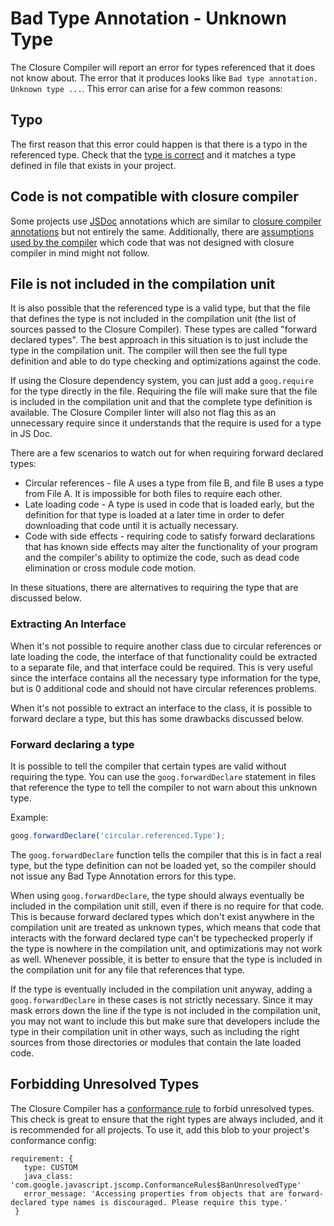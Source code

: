 # Bad Type Annotation - Unknown Type

The Closure Compiler will report an error for types referenced that it does not know about. The error that it produces looks like `Bad type annotation. Unknown type ...`. This error can arise for a few common reasons:

## Typo

The first reason that this error could happen is that there is a typo in the referenced type. Check that the [type is correct](https://github.com/google/closure-compiler/wiki/Types-in-the-Closure-Type-System) and it matches a type defined in file that exists in your project.

## Code is not compatible with closure compiler

Some projects use [JSDoc](http://usejsdoc.org/tags-type.html) annotations which are similar to [closure compiler annotations](https://github.com/google/closure-compiler/wiki/Annotating-JavaScript-for-the-Closure-Compiler) but not entirely the same.  Additionally, there are [assumptions used by the compiler](https://github.com/google/closure-compiler/wiki/Compiler-Assumptions) which code that was not designed with closure compiler in mind might not follow.

## File is not included in the compilation unit

It is also possible that the referenced type is a valid type, but that the file that defines the type is not included in the compilation unit (the list of sources passed to the Closure Compiler). These types are called "forward declared types". The best approach in this situation is to just include the type in the compilation unit. The compiler will then see the full type definition and able to do type checking and optimizations against the code.

If using the Closure dependency system, you can just add a `goog.require` for the type directly in the file. Requiring the file will make sure that the file is included in the compilation unit and that the complete type definition is available. The Closure Compiler linter will also not flag this as an unnecessary require since it understands that the require is used for a type in JS Doc.

There are a few scenarios to watch out for when requiring forward declared types:
*  Circular references - file A uses a type from file B, and file B uses a type from File A. It is impossible for both files to require each other.
*  Late loading code - A type is used in code that is loaded early, but the definition for that type is loaded at a later time in order to defer downloading that code until it is actually necessary.
*  Code with side effects - requiring code to satisfy forward declarations that has known side effects may alter the functionality of your program and the compiler's ability to optimize the code, such as dead code elimination or cross module code motion.

In these situations, there are alternatives to requiring the type that are discussed below.

### Extracting An Interface

When it's not possible to require another class due to circular references or late loading the code, the interface of that functionality could be extracted to a separate file, and that interface could be required. This is very useful since the interface contains all the necessary type information for the type, but is 0 additional code and should not have circular references problems.

When it's not possible to extract an interface to the class, it is possible to forward declare a type, but this has some drawbacks discussed below.

### Forward declaring a type

It is possible to tell the compiler that certain types are valid without requiring the type. You can use the `goog.forwardDeclare` statement in files that reference the type to tell the compiler to not warn about this unknown type.

Example:

```javascript
goog.forwardDeclare('circular.referenced.Type');
```

The `goog.forwardDeclare` function tells the compiler that this is in fact a real type, but the type definition can not be loaded yet, so the compiler should not issue any Bad Type Annotation errors for this type.

When using `goog.forwardDeclare`, the type should always eventually be included in the compilation unit still, even if there is no require for that code. This is because forward declared types which don't exist anywhere in the compilation unit are treated as unknown types, which means that code that interacts with the forward declared type can't be typechecked properly if the type is nowhere in the compilation unit, and optimizations may not work as well. Whenever possible, it is better to ensure that the type is included in the compilation unit for any file that references that type.

If the type is eventually included in the compilation unit anyway, adding a `goog.forwardDeclare` in these cases is not strictly necessary. Since it may mask errors down the line if the type is not included in the compilation unit, you may not want to include this but make sure that developers include the type in their compilation unit in other ways, such as including the right sources from those directories or modules that contain the late loaded code.

## Forbidding Unresolved Types

The Closure Compiler has a [conformance rule](https://github.com/google/closure-compiler/wiki/JS-Conformance-Framework) to forbid unresolved types. This check is great to ensure that the right types are always included, and it is recommended for all projects. To use it, add this blob to your project's conformance config:

```
requirement: {
   type: CUSTOM
   java_class: 'com.google.javascript.jscomp.ConformanceRules$BanUnresolvedType'
   error_message: 'Accessing properties from objects that are forward-declared type names is discouraged. Please require this type.'
 }
 ```
